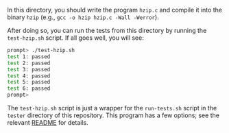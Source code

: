 
In this directory, you should write the program `hzip.c` and compile it into
the binary `hzip` (e.g., `gcc -o hzip hzip.c -Wall -Werror`).

After doing so, you can run the tests from this directory by running the
`test-hzip.sh` script. If all goes well, you will see:

```sh
prompt> ./test-hzip.sh
test 1: passed
test 2: passed
test 3: passed
test 4: passed
test 5: passed
test 6: passed
prompt>
```

The `test-hzip.sh` script is just a wrapper for the `run-tests.sh` script in
the `tester` directory of this repository. This program has a few options; see
the relevant
[README](https://github.com/remzi-arpacidusseau/ostep-projects/blob/master/tester/README.md)
for details.

